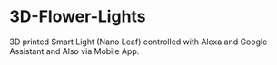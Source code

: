 # 3D-Flower-Lights
3D printed Smart Light (Nano Leaf) controlled with Alexa and Google Assistant and Also via Mobile App.
